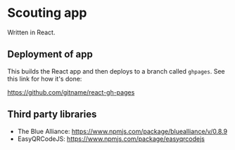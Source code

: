 # Scouting app

Written in React.

## Deployment of app

This builds the React app and then deploys to a branch
called `ghpages`. See this link for how it's done:

https://github.com/gitname/react-gh-pages

## Third party libraries

* The Blue Alliance: https://www.npmjs.com/package/bluealliance/v/0.8.9
* EasyQRCodeJS: https://www.npmjs.com/package/easyqrcodejs